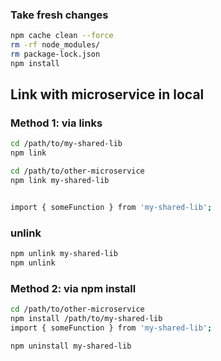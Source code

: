 ### Take fresh changes

```sh
npm cache clean --force
rm -rf node_modules/
rm package-lock.json
npm install
```

## Link with microservice in local

### Method 1: via links

```sh
cd /path/to/my-shared-lib
npm link

cd /path/to/other-microservice
npm link my-shared-lib


import { someFunction } from 'my-shared-lib';
```

### unlink

```sh
npm unlink my-shared-lib
npm unlink

```

### Method 2: via npm install

```sh
cd /path/to/other-microservice
npm install /path/to/my-shared-lib
import { someFunction } from 'my-shared-lib';

npm uninstall my-shared-lib
```

